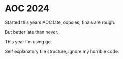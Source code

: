 # AOC 2024

Started this years AOC late, oopsies, finals are rough.

But better late than never.

This year I'm using go.

Self explanatory file structure, ignore my horrible code.
